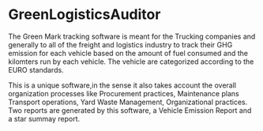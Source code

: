 # GreenLogisticsAuditor
The Green Mark tracking software
is meant for the Trucking companies and generally to all of the freight and logistics industry to track their GHG emission for each vehicle
based on the amount of fuel consumed and the kilomters run by each vehicle. The vehicle are categorized according to the EURO standards. 

This is a unique software,in the sense it also takes account the overall organization processes like Procurement practices, Maintenance plans
Transport operations, Yard Waste Management, Organizational practices. 
Two reports are generated by this software, a Vehicle Emission Report and a star summay report. 
